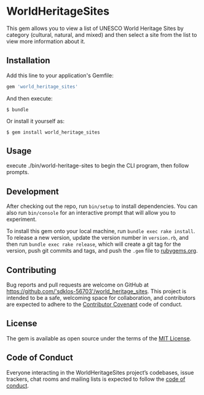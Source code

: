 # WorldHeritageSites

This gem allows you to view a list of UNESCO World Heritage Sites by category (cultural, natural, and mixed) and then select a site from the list to view more information about it.

## Installation

Add this line to your application's Gemfile:

```ruby
gem 'world_heritage_sites'
```

And then execute:

    $ bundle

Or install it yourself as:

    $ gem install world_heritage_sites

## Usage

execute ./bin/world-heritage-sites to begin the CLI program, then follow prompts.

## Development

After checking out the repo, run `bin/setup` to install dependencies. You can also run `bin/console` for an interactive prompt that will allow you to experiment.

To install this gem onto your local machine, run `bundle exec rake install`. To release a new version, update the version number in `version.rb`, and then run `bundle exec rake release`, which will create a git tag for the version, push git commits and tags, and push the `.gem` file to [rubygems.org](https://rubygems.org).

## Contributing

Bug reports and pull requests are welcome on GitHub at https://github.com/'sdklos-56703'/world_heritage_sites. This project is intended to be a safe, welcoming space for collaboration, and contributors are expected to adhere to the [Contributor Covenant](http://contributor-covenant.org) code of conduct.

## License

The gem is available as open source under the terms of the [MIT License](http://opensource.org/licenses/MIT).

## Code of Conduct

Everyone interacting in the WorldHeritageSites project’s codebases, issue trackers, chat rooms and mailing lists is expected to follow the [code of conduct](https://github.com/'sdklos-56703'/world_heritage_sites/blob/master/CODE_OF_CONDUCT.md).

